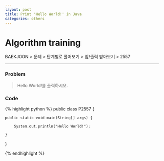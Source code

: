 ```yaml
---
layout: post
title: Print 'Hello World!' in Java
categories: others
---
```


<h1>Algorithm training</h1>

<p>BAEKJOON > 문제 > 단계별로 풀어보기 > 입/출력 받아보기 > 2557</p>

<hr />

<h3>Problem</h3>

<blockquote><p>Hello World!를 출력하시오.</p></blockquote>

<h3>Code</h3>

{% highlight python %}
public class P2557 {

	public static void main(String[] args) {
		
		System.out.println("Hello World!");

	}

}

{% endhighlight %}
